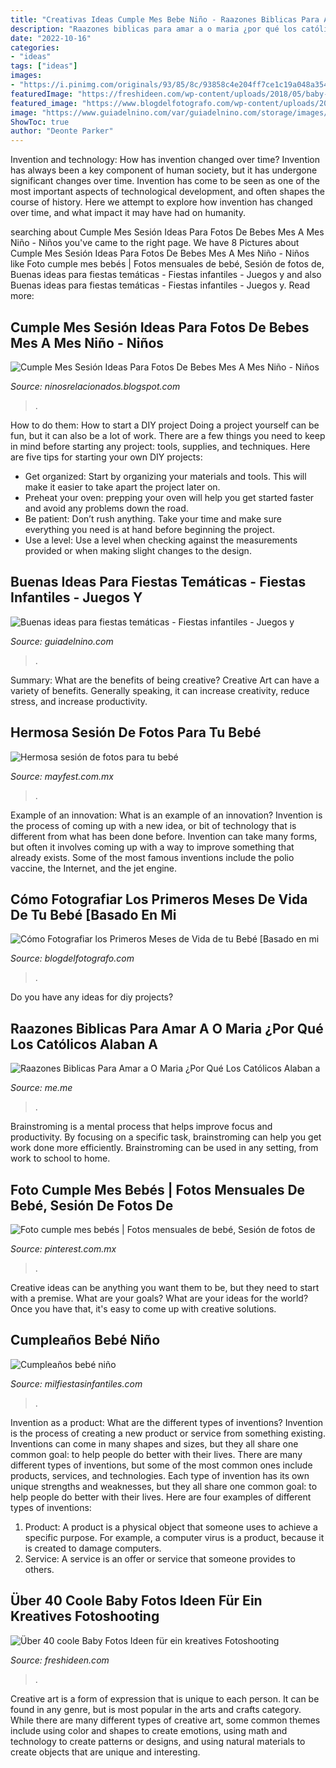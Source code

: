 ```yaml
---
title: "Creativas Ideas Cumple Mes Bebe Niño - Raazones Biblicas Para Amar A O Maria ¿por Qué Los Católicos Alaban A"
description: "Raazones biblicas para amar a o maria ¿por qué los católicos alaban a"
date: "2022-10-16"
categories:
- "ideas"
tags: ["ideas"]
images:
- "https://i.pinimg.com/originals/93/85/8c/93858c4e204ff7ce1c19a048a354cb03.jpg"
featuredImage: "https://freshideen.com/wp-content/uploads/2018/05/baby-fotos-ideen-fotoshooting-ideen-kreativ-lustige-babybilder-seil-springen.jpg"
featured_image: "https://www.blogdelfotografo.com/wp-content/uploads/2014/10/Gonzalo-Merat.jpg"
image: "https://www.guiadelnino.com/var/guiadelnino.com/storage/images/juegos-y-fiestas/fiestas-infantiles/buenas-ideas-para-fiestas-tematicas/7608858-13-esl-ES/buenas-ideas-para-fiestas-tematicas.jpg"
ShowToc: true
author: "Deonte Parker"
---
```



Invention and technology: How has invention changed over time?
Invention has always been a key component of human society, but it has undergone significant changes over time. Invention has come to be seen as one of the most important aspects of technological development, and often shapes the course of history. Here we attempt to explore how invention has changed over time, and what impact it may have had on humanity.

	

		
searching about Cumple Mes Sesión Ideas Para Fotos De Bebes Mes A Mes Niño - Niños you've came to the right page. We have 8 Pictures about Cumple Mes Sesión Ideas Para Fotos De Bebes Mes A Mes Niño - Niños like Foto cumple mes bebés | Fotos mensuales de bebé, Sesión de fotos de, Buenas ideas para fiestas temáticas - Fiestas infantiles - Juegos y and also Buenas ideas para fiestas temáticas - Fiestas infantiles - Juegos y. Read more:
		
    
## Cumple Mes Sesión Ideas Para Fotos De Bebes Mes A Mes Niño - Niños

<img loading=lazy src="https://i.pinimg.com/originals/93/85/8c/93858c4e204ff7ce1c19a048a354cb03.jpg" onerror="this.onerror=null;this.src='https://tse2.mm.bing.net/th?id=OIP.nGVDviUs1qlPkpRIiRKwCQHaHd&amp;pid=15.1';" alt="Cumple Mes Sesión Ideas Para Fotos De Bebes Mes A Mes Niño - Niños">

_Source: ninosrelacionados.blogspot.com_

>. 

	

How to do them: How to start a DIY project
Doing a project yourself can be fun, but it can also be a lot of work. There are a few things you need to keep in mind before starting any project: tools, supplies, and techniques. Here are five tips for starting your own DIY projects: 
- Get organized: Start by organizing your materials and tools. This will make it easier to take apart the project later on. 
- Preheat your oven: prepping your oven will help you get started faster and avoid any problems down the road. 
- Be patient: Don’t rush anything. Take your time and make sure everything you need is at hand before beginning the project. 
- Use a level: Use a level when checking against the measurements provided or when making slight changes to the design.

    
## Buenas Ideas Para Fiestas Temáticas - Fiestas Infantiles - Juegos Y

<img loading=lazy src="https://www.guiadelnino.com/var/guiadelnino.com/storage/images/juegos-y-fiestas/fiestas-infantiles/buenas-ideas-para-fiestas-tematicas/7608858-13-esl-ES/buenas-ideas-para-fiestas-tematicas.jpg" onerror="this.onerror=null;this.src='https://tse2.mm.bing.net/th?id=OIP.HG6oYshBe-U0wOsaMYVRhQHaC5&amp;pid=15.1';" alt="Buenas ideas para fiestas temáticas - Fiestas infantiles - Juegos y">

_Source: guiadelnino.com_

>. 

	

Summary: What are the benefits of being creative?
Creative Art can have a variety of benefits. Generally speaking, it can increase creativity, reduce stress, and increase productivity.

    
## Hermosa Sesión De Fotos Para Tu Bebé

<img loading=lazy src="https://1.bp.blogspot.com/-FIZs5s58XqA/XWK1jTrEVMI/AAAAAAAAKzw/1uXPq4aizak-guYGqepBVGUA0Uw4qv_GgCLcBGAs/s1600/4.jpg" onerror="this.onerror=null;this.src='https://tse1.mm.bing.net/th?id=OIP.mL5mR2ZC3B9ybLXE9equuAHaHa&amp;pid=15.1';" alt="Hermosa sesión de fotos para tu bebé">

_Source: mayfest.com.mx_

>. 

	

Example of an innovation: What is an example of an innovation?
Invention is the process of coming up with a new idea, or bit of technology that is different from what has been done before. Invention can take many forms, but often it involves coming up with a way to improve something that already exists. Some of the most famous inventions include the polio vaccine, the Internet, and the jet engine.

    
## Cómo Fotografiar Los Primeros Meses De Vida De Tu Bebé [Basado En Mi

<img loading=lazy src="https://www.blogdelfotografo.com/wp-content/uploads/2014/10/Gonzalo-Merat.jpg" onerror="this.onerror=null;this.src='https://tse3.mm.bing.net/th?id=OIP.ffj_5A7y2XJYYPzOeQYItwHaJk&amp;pid=15.1';" alt="Cómo Fotografiar los Primeros Meses de Vida de tu Bebé [Basado en mi">

_Source: blogdelfotografo.com_

>. 

	

Do you have any ideas for diy projects?

    
## Raazones Biblicas Para Amar A O Maria ¿Por Qué Los Católicos Alaban A

<img loading=lazy src="https://pics.me.me/thumb_raazones-biblica-s-para-amar-a-o-maria-¿por-qué-los-12255771.png" onerror="this.onerror=null;this.src='https://tse1.mm.bing.net/th?id=OIP.eZfp4ENOF8k79Tkbr2gkJwAAAA&amp;pid=15.1';" alt="Raazones Biblicas Para Amar a O Maria ¿Por Qué Los Católicos Alaban a">

_Source: me.me_

>. 

	

Brainstroming is a mental process that helps improve focus and productivity. By focusing on a specific task, brainstroming can help you get work done more efficiently. Brainstroming can be used in any setting, from work to school to home.

    
## Foto Cumple Mes Bebés | Fotos Mensuales De Bebé, Sesión De Fotos De

<img loading=lazy src="https://i.pinimg.com/originals/60/5a/a9/605aa994af5d5e6647b033e3c1fde066.jpg" onerror="this.onerror=null;this.src='https://tse1.mm.bing.net/th?id=OIP.gNE-LM2C8UJevRYJGKbwBAHaHa&amp;pid=15.1';" alt="Foto cumple mes bebés | Fotos mensuales de bebé, Sesión de fotos de">

_Source: pinterest.com.mx_

>. 

	

Creative ideas can be anything you want them to be, but they need to start with a premise. What are your goals? What are your ideas for the world? Once you have that, it's easy to come up with creative solutions.

    
## Cumpleaños Bebé Niño

<img loading=lazy src="https://mm.milfiestasinfantiles.com/uploads/2012/04/cumple-bebe-nino-tarta.jpg" onerror="this.onerror=null;this.src='https://tse2.mm.bing.net/th?id=OIP.mQT9jJevGayM9EpHDI8InQAAAA&amp;pid=15.1';" alt="Cumpleaños bebé niño">

_Source: milfiestasinfantiles.com_

>. 

	

Invention as a product: What are the different types of inventions?
Invention is the process of creating a new product or service from something existing. Inventions can come in many shapes and sizes, but they all share one common goal: to help people do better with their lives. 
There are many different types of inventions, but some of the most common ones include products, services, and technologies. Each type of invention has its own unique strengths and weaknesses, but they all share one common goal: to help people do better with their lives. 
Here are four examples of different types of inventions: 
1) Product: A product is a physical object that someone uses to achieve a specific purpose. For example, a computer virus is a product, because it is created to damage computers. 
2) Service: A service is an offer or service that someone provides to others.

    
## Über 40 Coole Baby Fotos Ideen Für Ein Kreatives Fotoshooting

<img loading=lazy src="https://freshideen.com/wp-content/uploads/2018/05/baby-fotos-ideen-fotoshooting-ideen-kreativ-lustige-babybilder-seil-springen.jpg" onerror="this.onerror=null;this.src='https://tse2.mm.bing.net/th?id=OIP.V8Jff2fCTX-5i1ESuVD9OQHaFP&amp;pid=15.1';" alt="Über 40 coole Baby Fotos Ideen für ein kreatives Fotoshooting">

_Source: freshideen.com_

>. 

	

Creative art is a form of expression that is unique to each person. It can be found in any genre, but is most popular in the arts and crafts category. While there are many different types of creative art, some common themes include using color and shapes to create emotions, using math and technology to create patterns or designs, and using natural materials to create objects that are unique and interesting.

